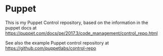 # Puppet
This is my Puppet Control repository, based on the information in the puppet docs at https://puppet.com/docs/pe/2017.3/code_management/control_repo.html

See also the example Puppet control repository at https://github.com/puppetlabs/control-repo

